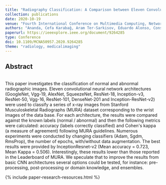 ```yaml
---
title: "Radiography Classification: A Comparison between Eleven Convolutional Neural Networks"
collection: publications
date: 2020-10-19
venue: "Fourth International Conference on Multimedia Computing, Networking and Applications (MCNA)"
authors: "Ananda, Cefa Karabağ, Aram Ter-Sarkisov, Eduardo Alonso, Constantino Carlos Reyes-Aldasoro"
paperurl: https://ieeexplore.ieee.org/document/9264285
type: Conference
doi: 10.1109/MCNA50957.2020.9264285
theme: "radiology, medicalimaging"
---
```


<h2> Abstract </h2>  <br>
This paper investigates the classification of normal and abnormal radiographic images. Eleven convolutional neural network architectures (GoogleNet, Vgg-19, AlexNet, SqueezeNet, ResNet-18, Inception-v3, ResNet-50, Vgg-16, ResNet-101, DenseNet-201 and Inception-ResNet-v2) were used to classify a series of x-ray images from Stanford Musculoskeletal Radiographs (MURA) dataset corresponding to the wrist images of the data base. For each architecture, the results were compared against the known labels (normal / abnormal) and then the following metrics were calculated: accuracy (labels correctly classified) and Cohen's kappa (a measure of agreement) following MURA guidelines. Numerous experiments were conducted by changing classifiers (Adam, Sgdm, RmsProp), the number of epochs, with/without data augmentation. The best results were provided by InceptionResnet-v2 (Mean accuracy = 0.723, Mean Kappa = 0.506). Interestingly, these results lower than those reported in the Leaderboard of MURA. We speculate that to improve the results from basic CNN architectures several options could be tested, for instance: pre-processing, post-processing or domain knowledge, and ensembles.

{% include paper-research-resources.html %}
